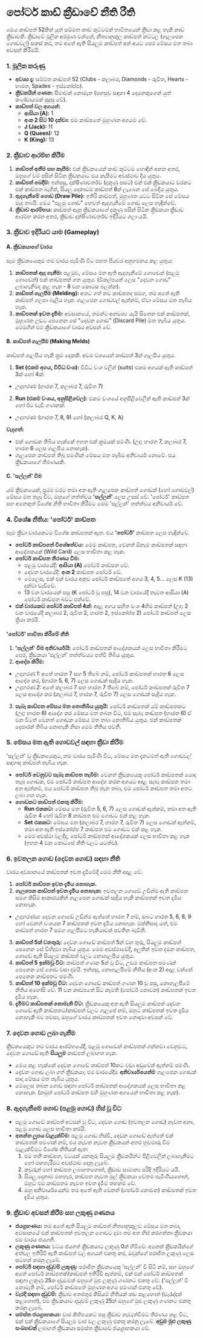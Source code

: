 # **පෝටර් කාඩ් ක්‍රීඩාවේ නීති රීති**

මෙය කාඩ්පත් 52කින් යුත් සම්මත කාඩ් කුට්ටමක් භාවිතයෙන් ක්‍රීඩා කළ හැකි කාඩ් ක්‍රීඩාවකි. ක්‍රීඩාවේ මූලික අරමුණ වන්නේ, නීත්‍යානුකූල කාඩ්පත් කට්ටල (ගැලපෙන ගොඩවල්) සකස් කර, තම අතේ ඇති සියලුම කාඩ්පත් අන් අයට පෙර මේසය මත තබා අවසන් කිරීමයි.

### **1\. මූලික කරුණු**

* **අවශ්‍ය දෑ:** සම්මත කාඩ්පත් 52 (Clubs \- කලාබර, Diamonds \- රුවිත, Hearts \- හාරත, Spades \- ඉස්කෝප්ප).
* **ක්‍රීඩකයින් ගණන:** සීමාවක් නොමැත (පහසුව සඳහා 4 දෙනෙකුගෙන් යුත් කණ්ඩායමක් සුදුසු වේ).
* **කාඩ්පත් වල අගයන්:**
  * **ආසියා (A):** 1
  * **අංක 2 සිට 10 දක්වා:** එම කාඩ්පතේ මුහුණත අගයම වේ.
  * **J (Jack):** 11
  * **Q (Queen):** 12
  * **K (King):** 13

### **2\. ක්‍රීඩාව ආරම්භ කිරීම**

1. **කාඩ්පත් අනීම සහ කැපීම:** එක් ක්‍රීඩකයෙක් කාඩ් කුට්ටම හොඳින් අනන අතර, ඔහුගේ වම් පසින් සිටින ක්‍රීඩකයාට එය කැපීමට අවස්ථාව දිය යුතුය.
2. **කාඩ්පත් බෙදීම:** ඉන්පසු, දක්ෂිණාවර්තව (දකුණු පසට) එක් එක් ක්‍රීඩකයාට වරකට එක් කාඩ්පත බැගින්, සියලු දෙනාටම කාඩ්පත් 8ක් ලැබෙන සේ බෙදිය යුතුය.
3. **ඇදගැනීමේ ගොඩ (Draw Pile):** ඉතිරි කාඩ්පත්, මුහුණත යටට සිටින සේ මේසය මැද තබයි. මෙය "පළමු ගොඩ" හෙවත් ඇදගැනීමේ ගොඩ ලෙස හැඳින්වේ.
4. **ක්‍රීඩාව ආරම්භය:** කාඩ්පත් ඇනූ ක්‍රීඩකයාගේ දකුණු පසින් සිටින ක්‍රීඩකයා ක්‍රීඩාව ආරම්භ කරන අතර, ක්‍රීඩාව දක්ෂිණාවර්තව ඉදිරියට ගලා යයි.

### **3\. ක්‍රීඩාව ඉදිරියට යාම (Gameplay)**

#### **A. ක්‍රීඩකයාගේ වාරය**

සෑම ක්‍රීඩකයෙකුම තම වාරය පැමිණි විට පහත පියවර අනුගමනය කළ යුතුය:

1. **කාඩ්පතක් ඇද ගැනීම:** පළමුව, මේසය මත ඇති ඇදගැනීමේ ගොඩෙන් (පළමු ගොඩෙන්) එක් කාඩ්පතක් ගත යුතුය. (විකල්පයක් ලෙස "දෙවන ගොඩ" ලබාගැනීමද කළ හැක \- 8 වන කොටස බලන්න).
2. **කාඩ්පත් ගැලපීම (Melding):** අතට ගත් නව කාඩ්පතද සමග, තම අතේ ඇති කාඩ්පත් ගලපා බැලිය හැක. ගැලපෙන ගොඩවල් ඇත්නම්, ඒවා මේසය මත තැබිය හැක.
3. **කාඩ්පතක් ඉවත දැමීම:** අවසානයේ, තමන්ට අනවශ්‍ය යැයි සිතෙන එක් කාඩ්පතක්, මුහුණත උඩට පෙනෙන සේ "දෙවන ගොඩ" (Discard Pile) මත තැබිය යුතුය. මෙමගින් එම ක්‍රීඩකයාගේ වාරය අවසන් වේ.

#### **B. කාඩ්පත් ගැලපීම (Making Melds)**

කාඩ්පත් ගැලපිය හැකි ක්‍රම දෙකකි. අවම වශයෙන් කාඩ්පත් 3ක් ගැලපිය යුතුය.

1. **Set (එකම අගය, විවිධ වංශ):** විවිධ වංශ වලින් (suits) එකම අගයක් ඇති කාඩ්පත් 3ක් හෝ 4ක්.
  * *උදාහරණ:* (හාරත 7, කලාබර 7, රුවිත 7\)
2. **Run (එකම වංශය, අනුපිළිවෙල):** එකම වංශයේ අනුපිළිවෙලින් ඇති කාඩ්පත් 3ක් හෝ ඊට වැඩි ගණනක්.
  * *උදාහරණ:* (හාරත 7, 8, 9\) හෝ (කලාබර Q, K, A)

**වැදගත්:**

* එක් ගොඩක තිබිය හැක්කේ ඉහත එක් ක්‍රමයක් පමණි. (උදා: හාරත 7, කලාබර 7, හාරත 6 ලෙස ගැලපිය නොහැක).
* ගැලපෙන කාඩ්පත් තිබූ පමණින් මේසය මත තැබීම අනිවාර්ය නොවේ. එය ක්‍රීඩකයාගේ තීරණයකි.

#### **C. 'සල්ලන්' වීම**

යම් ක්‍රීඩකයෙක්, ප්‍රථම වරට තමා අත ඇති ගැලපෙන කාඩ්පත් ගොඩක් (හෝ ගොඩවල්) මේසය මත තැබූ විට, ඔහුගේ තත්ත්වය **'සල්ලන්'** ලෙස උසස් වේ. 'පෝටර්' කාඩ්පත සහ අනෙකුත් විශේෂ නීති භාවිතා කිරීමට මෙම 'සල්ලන්' තත්ත්වය අනිවාර්ය වේ.

### **4\. විශේෂ නීතිය: 'පෝටර්' කාඩ්පත**

සෑම ක්‍රීඩා වාරයකටම විශේෂ කාඩ්පතක් ඇත. එය **'පෝටර්'** කාඩ්පත ලෙස හැඳින්වේ.

* **පෝටර් කාඩ්පතේ විශේෂත්වය:** මෙම කාඩ්පත, වෙනත් ඕනෑම කාඩ්පතක් සඳහා ආදේශකයක් (Wild Card) ලෙස භාවිතා කළ හැක.
* **පෝටර් කාඩ්පත තීරණය වීම:**
  * පළමු වාරයේදී: **ආසියා (A)** පෝටර් කාඩ්පත වේ.
  * දෙවන වාරයේදී: **අංක 2** කාඩ්පත පෝටර් වේ.
  * මෙලෙස, එක් එක් වාරය අනුව පෝටර් කාඩ්පතේ අගය 3, 4, 5... ලෙස K (13) දක්වා වැඩිවේ.
  * 13 වන වාරයෙන් පසු (K පෝටර් වූ පසු), 14 වන වාරයේදී නැවත ආසියා (A) පෝටර් කාඩ්පත බවට පත්වේ.
* **එක් වාරයකට පෝටර් කාඩ්පත් 4ක්:** අදාළ අගය සහිත වංශ 4හිම කාඩ්පත් (උදා: 2 වන වාරයේදී කලාබර 2, රුවිත 2, හාරත 2, ඉස්කෝප්ප 2\) පෝටර් කාඩ්පත් ලෙස ක්‍රියා කරයි.

#### **'පෝටර්' භාවිතා කිරීමේ නීති**

1. **'සල්ලන්' වීම අනිවාර්යයි:** පෝටර් කාඩ්පතක් ආදේශකයක් ලෙස භාවිතා කිරීමට පෙර, ක්‍රීඩකයා 'සල්ලන්' තත්ත්වයට පත්වී තිබිය යුතුය.
2. **ආදේශ කිරීම:**
  * *උදාහරණ 1:* අතේ හාරත 7 සහ 5 තිබේ නම්, පෝටර් කාඩ්පතක් හාරත 6 ලෙස ආදේශ කර, (හාරත 5, 6, 7\) ලෙස ගොඩක් සෑදිය හැක.
  * *උදාහරණ 2:* අතේ කලාබර 7 සහ හාරත 7 තිබේ නම්, පෝටර් කාඩ්පතක් රුවිත 7 ලෙස ආදේශ කර (කලාබර 7, හාරත 7, රුවිත 7\) ලෙස ගොඩක් සෑදිය හැක.
3. **සැබෑ කාඩ්පත මේසය මත නොතිබිය යුතුයි:** පෝටර් කාඩ්පතක් යම් කාඩ්පතකට (උදා: හාරත 6\) ආදේශ කර මේසය මත තබන විට, එම සැබෑ කාඩ්පත (හාරත 6\) ඒ වන විටත් වෙනත් ගොඩක මේසය මත තබා නොතිබිය යුතුය. එක් කාඩ්පතක් දෙපාරක් තිබිය නොහැකි නිසා මෙම නීතිය පවතී.

### **5\. මේසය මත ඇති ගොඩවල් සඳහා ක්‍රීඩා කිරීම**

'සල්ලන්' වූ ක්‍රීඩකයෙකුට, තම වාරය පැමිණි විට, මේසය මත දැනටමත් ඇති ගොඩවල් සඳහාද කාඩ්පත් තැබිය හැක.

* **පෝටර් වෙනුවට සැබෑ කාඩ්පත තැබීම:** වෙනත් ක්‍රීඩකයෙකු පෝටර් කාඩ්පතක් යොදා තැබූ ගොඩක, එම පෝටර් කාඩ්පත ආදේශ කරන අගයට අදාළ සැබෑ කාඩ්පත තමා අත ඇත්නම්, එය පෝටර් කාඩ්පත තිබූ තැන තබා, එම පෝටර් කාඩ්පත තමා අතට ලබා ගත හැක.
* **ගොඩකට කාඩ්පත් එකතු කිරීම:**
  * **Run එකකට:** මේසය මත (රුවිත 5, 6, 7\) ලෙස ගොඩක් ඇත්නම්, තමා අත ඇති රුවිත 4 හෝ රුවිත 8 කාඩ්පත එම ගොඩට එක් කළ හැක.
  * **Set එකකට:** මේසය මත (කලාබර 7, හාරත 7, රුවිත 7\) ලෙස ගොඩක් ඇත්නම්, තමා අත ඇති ඉස්කෝප්ප 7 කාඩ්පත එම ගොඩට එක් කළ හැක.
  * මෙම අවස්ථා වලදීද, පෝටර් කාඩ්පතක් ආදේශකයක් ලෙස භාවිතා කළ හැක (ඉහත 4 වන කොටසේ නීති වලට යටත්ව).

### **6\. ඉවතලන ගොඩ (දෙවන ගොඩ) සඳහා නීති**

වාරය අවසානයේ කාඩ්පතක් ඉවත දැමීමේදී මෙම නීති අදාළ වේ.

1. **පෝටර් කාඩ්පත ඉවත දැමිය නොහැක.**
2. **ගැලපෙන කාඩ්පත් ඉවත දැමිය නොහැක:** ඉවතලන ගොඩේ උඩින්ම ඇති කාඩ්පත සමග කිසිම ආකාරයකින් ගැලපෙන ගොඩක් සෑදිය හැකි කාඩ්පතක් ඉවත දැමිය නොහැක.
  * *උදාහරණය:* දෙවන ගොඩේ උඩින්ම ඇත්තේ හාරත 7 නම්, ඔබට හාරත 5, 6, 8, 9 හෝ වෙනත් වංශයක 7 කාඩ්පතක් ඉවත දැමිය නොහැක. මක්නිසාද යත්, එම කාඩ්පත් හාරත 7 සමග ගැලපීමට හැකියාවක් පවතින බැවිනි.
3. **කාඩ්පත් 5ක් වනතුරු:** දෙවන ගොඩේ කාඩ්පත් 5ක් වන තුරු, සියලුම කාඩ්පත් පෙනෙන සේ විහිදුවා තැබිය යුතුය. මෙම අවස්ථාවේදී, අලුතින් ඉවත දමන කාඩ්පත, ගොඩේ ඇති සියලුම කාඩ්පත් වලට නොගැලපිය යුතුය.
4. **කාඩ්පත් 5 ඉක්මවූ විට:** කාඩ්පත් ගණන 5ක් වූ විට, උඩම කාඩ්පත පමණක් පෙනෙන සේ ගොඩ වසා දමයි. ඉන්පසු, නොගැලපීමේ නීතිය (අංක 2\) අදාළ වන්නේ පෙනෙන කාඩ්පතට පමණි.
5. **කාඩ්පත් 10 ඉක්මවූ විට:** දෙවන ගොඩේ කාඩ්පත් ගණන 10 වූ පසු, නොගැලපීමේ නීතිය අහෝසි වේ. 11 වන කාඩ්පතේ සිට කැමති (පෝටර් නොවන) කාඩ්පතක් ඉවත දැමිය හැක.
6. **දැමීමට කාඩ්පතක් නොමැති විට:** ක්‍රීඩකයෙකු අත ඇති සියලුම කාඩ්පත් දෙවන ගොඩේ ඇති කාඩ්පතට/කාඩ්පත් වලට ගැලපේ නම්, ඔහුට කාඩ්පතක් ඉවත දැමිය නොහැකි බව පවසා, ඔහුගේ වාරය කාඩ්පතක් ඉවත නොදමා අවසන් වේ.

### **7\. දෙවන ගොඩ ලබා ගැනීම**

ක්‍රීඩකයෙකුට තම වාරය ආරම්භයේදී, පළමු ගොඩෙන් කාඩ්පතක් ගන්නවා වෙනුවට, දෙවන ගොඩේ ඇති **සියලුම** කාඩ්පත් ලබාගත හැක.

* මෙය කළ හැක්කේ දෙවන ගොඩේ කාඩ්පත් 10කට වඩා අඩුවෙන් ඇත්නම් පමණි.
* දෙවන ගොඩ ලබා ගත් ක්‍රීඩකයා, එම වාරයේදීම **අනිවාර්යයෙන්ම** ගැලපෙන ගොඩක් සාදා මේසය මත තැබිය යුතුය.
* මෙලෙස තබන ගොඩ සඳහා පෝටර් කාඩ්පතක් ආදේශකයක් ලෙස භාවිතා කළ නොහැක. (නමුත් පෝටර් කාඩ්පත එහි මුහුණත අගයෙන් භාවිතා කළ හැක).

### **8\. ඇදගැනීමේ ගොඩ (පළමු ගොඩ) හිස් වූ විට**

* පළමු ගොඩේ කාඩ්පත් අවසන් වූ විට, දෙවන ගොඩ (ඉවතලන ගොඩ) නැවත අනා, පළමු ගොඩ ලෙස භාවිතා කරයි.
* **අනන්ත ලූපය වැළැක්වීම:** පළමු ගොඩ හිස්වී, දෙවන ගොඩේ ඇත්තේ එක් කාඩ්පතක් පමණක් නම්, එය නැවත නැවත ක්‍රීඩකයන් අතර හුවමාරු වීම වැළැක්වීමට විශේෂ නීතියක් ඇත:
  1. එම තනි කාඩ්පත, වටයක් යනතුරු සියලුම ක්‍රීඩකයින්ට පිළිවෙලින් ලබාගැනීමට හෝ මඟහැරීමට අවස්ථාව දෙනු ලැබේ.
  2. කවුරුන් හෝ කාඩ්පත ලබාගතහොත්, ක්‍රීඩාව සාමාන්‍ය පරිදි ඉදිරියට යයි.
  3. සියලු දෙනාම මඟහැර, කාඩ්පත නැවත මුල් ක්‍රීඩකයා වෙතම පැමිණියහොත්, ඔහුට එම කාඩ්පතම නැවත ඉවත දැමීම තහනම් වේ.
  4. ඔහු අනිවාර්යයෙන්ම තම අතේ ඇති වෙනත් (පෝටර් නොවන) කාඩ්පතක් ඉවත දැමිය යුතුය.

### **9\. ක්‍රීඩාව අවසන් කිරීම සහ ලකුණු ගණනය**

* **ජයග්‍රහණය:** තම අතේ ඇති සියලුම කාඩ්පත් නීත්‍යානුකූලව මේසය මත තබා, අවසානයේ එක් කාඩ්පතක් ඉවතලන ගොඩට දමා තම අත හිස් කරගන්නා ක්‍රීඩකයා එම වාරය ජයගනී.
* **ලකුණු ගණනය:** වටය ජයගත් ක්‍රීඩකයාට ලකුණු 0ක් හිමිවේ. අනෙක් ක්‍රීඩකයින්ගේ අත්වල ඉතිරිවී ඇති කාඩ්පත් වල අගයන් එකතු කර, ඔවුන්ගේ පරාජිත ලකුණු ලෙස සටහන් කරනු ලැබේ.
* **පෝටර් සඳහා දඩුවම් ලකුණු:** පරාජිත ක්‍රීඩකයෙකු 'සල්ලන්' වී සිටී නම්, සහ ඔහුගේ අතේ පෝටර් කාඩ්පතක්/කාඩ්පත් ඉතිරිවී ඇත්නම්, එක් එක් පෝටර් කාඩ්පතක් සඳහා ලකුණු 25ක දඩුවමක් ඔහුගේ මුළු ලකුණු ගණනට එකතු වේ. ('සල්ලන්' වී නොමැති නම්, පෝටර් කාඩ්පතේ මුහුණත අගය පමණක් එකතු වේ).
* **වැරදි සඳහා දඩුවම්:** ක්‍රීඩාව අතරතුර කිසියම් නීතියක් කඩ කළහොත් (වැරැද්දක් කළහොත්), එම ක්‍රීඩකයාට දඩුවම් ලකුණු 25ක් ඔහුගේ මුළු ලකුණු ගණනට එකතු කරනු ලැබේ.
* **සමස්ත ජයග්‍රාහකයා:** වාර කිහිපයකට පසු ක්‍රීඩාව නැවැත්වීමට තීරණය කළ විට, එක් එක් ක්‍රීඩකයාගේ සියලුම වාර වල ලකුණු එකතු කරනු ලැබේ. **අඩුම මුළු ලකුණු සංඛ්‍යාවක්** ලබාගත් ක්‍රීඩකයා සමස්ත ක්‍රීඩාවේ ජයග්‍රාහකයා වේ.
